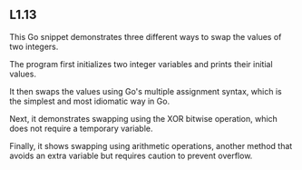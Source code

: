 ## L1.13

This Go snippet demonstrates three different ways to swap the values of two integers.

The program first initializes two integer variables and prints their initial values.

It then swaps the values using Go's multiple assignment syntax, which is the simplest and most idiomatic way in Go.

Next, it demonstrates swapping using the XOR bitwise operation, which does not require a temporary variable.

Finally, it shows swapping using arithmetic operations, another method that avoids an extra variable but requires caution to prevent overflow.

